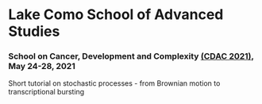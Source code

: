 # Lake Como School of Advanced Studies
### School on Cancer, Development and Complexity [(CDAC 2021)](https://cdac2021.lakecomoschool.org), May 24-28, 2021

Short tutorial on stochastic processes - from Brownian motion to transcriptional bursting
